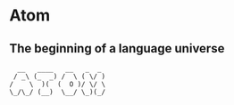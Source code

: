 # Atom

## The beginning of a language universe

```
  __   ____   __   _  _
 / _\ (_  _) /  \ ( \/ )
/    \  )(  (  O )/ \/ \
\_/\_/ (__)  \__/ \_)(_/

```
